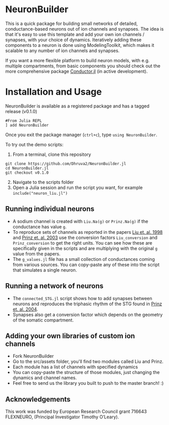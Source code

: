 # NeuronBuilder

This is a quick package for building small networks of detailed, conductance-based neurons out of ion channels and synapses. The idea is that it's easy to use this template and add your own ion channels / synapses, with your choice of dynamics. Iteratively adding these components to a neuron is done using ModelingToolkit, which makes it scalable to any number of ion channels and synapses.

If you want a more flexible platform to build neuron models, with e.g. multiple compartments, from basic components you should check out the more comprehensive package [Conductor.jl](https://github.com/wsphillips/Conductor.jl) (in active development). 


# Installation and Usage

NeuronBuilder is available as a registered package and has a tagged release (v0.1.0)
```
#From Julia REPL
] add NeuronBuilder
```
Once you exit the package manager (`ctrl+c`), type `using NeuronBuilder`.

To try out the demo scripts:
1. From a terminal, clone this repository
```
git clone https://github.com/Dhruva2/NeuronBuilder.jl
cd NeuronBuilder.jl
git checkout v0.1.0
```
2. Navigate to the scripts folder
3. Open a Julia session and run the script you want, for example `include("neuron_liu.jl")`

## Running individual neurons

- A sodium channel is created with `Liu.Na(g)` or `Prinz.Na(g)` if the conductance has value `g`. 
- To reproduce sets of channels as reported in the papers [Liu et. al. 1998](https://www.jneurosci.org/content/18/7/2309) and [Prinz et. al. 2003](https://journals.physiology.org/doi/full/10.1152/jn.00641.2003) use the conversion factors `Liu_conversion` and `Prinz_conversion` to get the right units. You can see how these are specifically given in the scripts and are multiplying with the original `g` value from the papers. 
- The `g_values.jl` file has a small collection of conductances coming from various sources. You can copy-paste any of these into the script that simulates a single neuron.

## Running a network of neurons

- The `connected_STG.jl` script shows how to add synapses between neurons and reproduces the triphasic rhythm of the STG found in [Prinz et. al. 2004](http://www.nature.com/articles/nn1352).
- Synapses also get a conversion factor which depends on the geometry of the somatic compartment.

## Adding your own libraries of custom ion channels

- Fork NeuronBuilder 
- Go to the src/assets folder, you'll find two modules called Liu and Prinz. 
- Each module has a list of channels with specified dynamics
- You can copy-paste the structure of those modules, just changing the dynamics and channel names.
- Feel free to send us the library you built to push to the master branch! :)

## Acknowledgements
This work was funded by European Research Council grant 716643 FLEXNEURO, (Principal Investigator Timothy O’Leary). 

